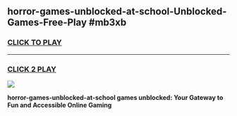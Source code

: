 
## horror-games-unblocked-at-school-Unblocked-Games-Free-Play #mb3xb
<h3>
<a href="https://us.freeplayer.one?title=horror-games-unblocked-at-school&ref=9M">CLICK TO PLAY</a></h3>
<hr>

<h3>
<a href="https://us.freeplayer.one?title=horror-games-unblocked-at-school&ref=9M">CLICK 2 PLAY</a>
  
</h3>

<a href="https://us.freeplayer.one?title=horror-games-unblocked-at-school&ref=9M"><img src="https://clearcache.store/games.png"></a>


**horror-games-unblocked-at-school games unblocked: Your Gateway to Fun and Accessible Online Gaming**
